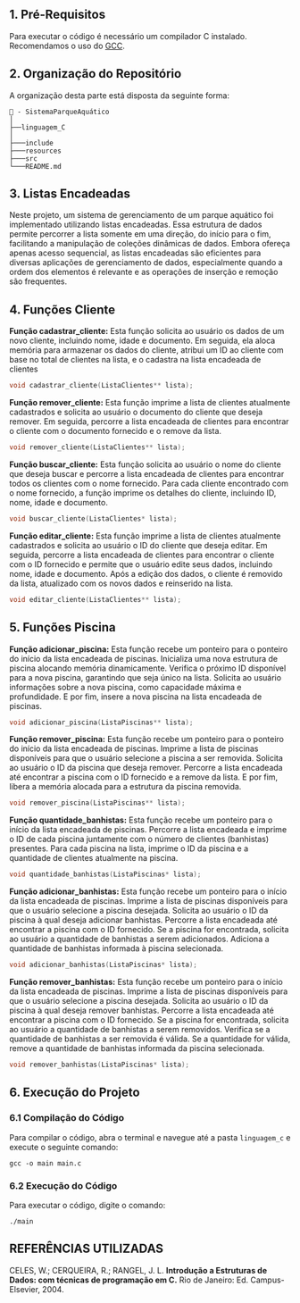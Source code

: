 ## 1. Pré-Requisitos

Para executar o código é necessário um compilador C instalado. Recomendamos o uso do [GCC](https://gcc.gnu.org/).

## 2. Organização do Repositório
A organização desta parte está disposta da seguinte forma:

``` 
📁 - SistemaParqueAquático
│
├──linguagem_C
│
├───include
├───resources
├───src
└───README.md
```

## 3. Listas Encadeadas
Neste projeto, um sistema de gerenciamento de um parque aquático foi implementado utilizando listas encadeadas. Essa estrutura de dados permite percorrer a lista somente em uma direção, do início para o fim, facilitando a manipulação de coleções dinâmicas de dados. Embora ofereça apenas acesso sequencial, as listas encadeadas são eficientes para diversas aplicações de gerenciamento de dados, especialmente quando a ordem dos elementos é relevante e as operações de inserção e remoção são frequentes.

## 4. Funções Cliente
**Função cadastrar_cliente:**
Esta função solicita ao usuário os dados de um novo cliente, incluindo nome, idade e documento. Em seguida, ela aloca memória para armazenar os dados do cliente, atribui um ID ao cliente com base no total de clientes na lista, e o cadastra na lista encadeada de clientes
```c
void cadastrar_cliente(ListaClientes** lista);
```

**Função remover_cliente:**
Esta função imprime a lista de clientes atualmente cadastrados e solicita ao usuário o documento do cliente que deseja remover. Em seguida, percorre a lista encadeada de clientes para encontrar o cliente com o documento fornecido e o remove da lista.
```c
void remover_cliente(ListaClientes** lista);
```

**Função buscar_cliente:**
Esta função solicita ao usuário o nome do cliente que deseja buscar e percorre a lista encadeada de clientes para encontrar todos os clientes com o nome fornecido. Para cada cliente encontrado com o nome fornecido, a função imprime os detalhes do cliente, incluindo ID, nome, idade e documento.
```c
void buscar_cliente(ListaClientes* lista);
```

**Função editar_cliente:**
Esta função imprime a lista de clientes atualmente cadastrados e solicita ao usuário o ID do cliente que deseja editar. Em seguida, percorre a lista encadeada de clientes para encontrar o cliente com o ID fornecido e permite que o usuário edite seus dados, incluindo nome, idade e documento. Após a edição dos dados, o cliente é removido da lista, atualizado com os novos dados e reinserido na lista.
```c
void editar_cliente(ListaClientes** lista);
```

## 5. Funções Piscina
**Função adicionar_piscina:**
Esta função recebe um ponteiro para o ponteiro do início da lista encadeada de piscinas. Inicializa uma nova estrutura de piscina alocando memória dinamicamente. Verifica o próximo ID disponível para a nova piscina, garantindo que seja único na lista. Solicita ao usuário informações sobre a nova piscina, como capacidade máxima e profundidade. E por fim, insere a nova piscina na lista encadeada de piscinas.
```c
void adicionar_piscina(ListaPiscinas** lista);
```

**Função remover_piscina:**
 Esta função recebe um ponteiro para o ponteiro do início da lista encadeada de piscinas. Imprime a lista de piscinas disponíveis para que o usuário selecione a piscina a ser removida. Solicita ao usuário o ID da piscina que deseja remover. Percorre a lista encadeada até encontrar a piscina com o ID fornecido e a remove da lista. E por fim, libera a memória alocada para a estrutura da piscina removida.
 ```c
void remover_piscina(ListaPiscinas** lista);
```

**Função quantidade_banhistas:**
Esta função recebe um ponteiro para o início da lista encadeada de piscinas. Percorre a lista encadeada e imprime o ID de cada piscina juntamente com o número de clientes (banhistas) presentes. Para cada piscina na lista, imprime o ID da piscina e a quantidade de clientes atualmente na piscina.
 ```c
void quantidade_banhistas(ListaPiscinas* lista);
```

**Função adicionar_banhistas:**
Esta função recebe um ponteiro para o início da lista encadeada de piscinas. Imprime a lista de piscinas disponíveis para que o usuário selecione a piscina desejada. Solicita ao usuário o ID da piscina à qual deseja adicionar banhistas. Percorre a lista encadeada até encontrar a piscina com o ID fornecido. Se a piscina for encontrada, solicita ao usuário a quantidade de banhistas a serem adicionados. Adiciona a quantidade de banhistas informada à piscina selecionada.
 ```c
void adicionar_banhistas(ListaPiscinas* lista);
```

**Função remover_banhistas:**
Esta função recebe um ponteiro para o início da lista encadeada de piscinas. Imprime a lista de piscinas disponíveis para que o usuário selecione a piscina desejada. Solicita ao usuário o ID da piscina à qual deseja remover banhistas. Percorre a lista encadeada até encontrar a piscina com o ID fornecido. Se a piscina for encontrada, solicita ao usuário a quantidade de banhistas a serem removidos. Verifica se a quantidade de banhistas a ser removida é válida. Se a quantidade for válida, remove a quantidade de banhistas informada da piscina selecionada.
 ```c
void remover_banhistas(ListaPiscinas* lista);
```

## 6. Execução do Projeto
### 6.1 Compilação do Código
Para compilar o código, abra o terminal e navegue até a pasta `linguagem_c` e execute o seguinte comando:
```
gcc -o main main.c 
```
### 6.2 Execução do Código
Para executar o código, digite o comando:
```
./main
```

## REFERÊNCIAS UTILIZADAS
CELES, W.; CERQUEIRA, R.; RANGEL, J. L. **Introdução a Estruturas de Dados: com técnicas de programação em C.** Rio de Janeiro: Ed. Campus-Elsevier, 2004.